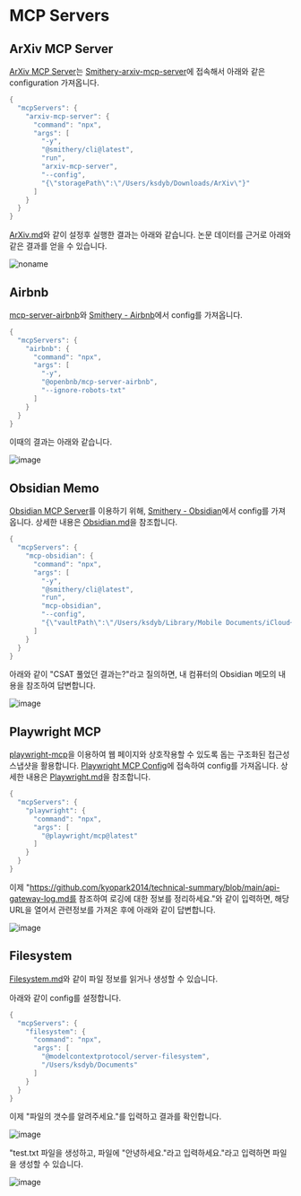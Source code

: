 # MCP Servers

## ArXiv MCP Server

[ArXiv MCP Server](https://github.com/blazickjp/arxiv-mcp-server)는 [Smithery-arxiv-mcp-server](https://smithery.ai/server/arxiv-mcp-server)에 접속해서 아래와 같은 configuration 가져옵니다.

```java
{
  "mcpServers": {
    "arxiv-mcp-server": {
      "command": "npx",
      "args": [
        "-y",
        "@smithery/cli@latest",
        "run",
        "arxiv-mcp-server",
        "--config",
        "{\"storagePath\":\"/Users/ksdyb/Downloads/ArXiv\"}"
      ]
    }
  }
}
```

[ArXiv.md](./ArXiv.md)와 같이 설정후 실행한 결과는 아래와 같습니다. 논문 데이터를 근거로 아래와 같은 결과를 얻을 수 있습니다.

![noname](https://github.com/user-attachments/assets/a5b156ec-3dda-40d6-925a-608b12b65448)


## Airbnb

[mcp-server-airbnb](https://github.com/openbnb-org/mcp-server-airbnb)와 [Smithery - Airbnb](https://smithery.ai/server/@openbnb-org/mcp-server-airbnb)에서 config를 가져옵니다. 

```java
{
  "mcpServers": {
    "airbnb": {
      "command": "npx",
      "args": [
        "-y",
        "@openbnb/mcp-server-airbnb",
        "--ignore-robots-txt"
      ]
    }
  }
}
```

이때의 결과는 아래와 같습니다. 


![image](https://github.com/user-attachments/assets/cde0b053-e699-4b65-8e7c-03eea8f8f9ec)


## Obsidian Memo

[Obsidian MCP Server](https://github.com/smithery-ai/mcp-obsidian)를 이용하기 위해, [Smithery - Obsidian](https://smithery.ai/server/mcp-obsidian)에서 config를 가져옵니다. 상세한 내용은 [Obsidian.md](./Obsidian.md)을 참조합니다.

```java
{
  "mcpServers": {
    "mcp-obsidian": {
      "command": "npx",
      "args": [
        "-y",
        "@smithery/cli@latest",
        "run",
        "mcp-obsidian",
        "--config",
        "{\"vaultPath\":\"/Users/ksdyb/Library/Mobile Documents/iCloud~md~obsidian/Documents/memo\"}"
      ]
    }
  }
}
```

아래와 같이 "CSAT 풀었던 결과는?"라고 질의하면, 내 컴퓨터의 Obsidian 메모의 내용을 참조하여 답변합니다.

![image](https://github.com/user-attachments/assets/5c83eee1-262d-428e-97d7-fac3d9f38f2a)

## Playwright MCP

[playwright-mcp](https://github.com/microsoft/playwright-mcp)을 이용하여 웹 페이지와 상호작용할 수 있도록 돕는 구조화된 접근성 스냅샷을 활용합니다. [Playwright MCP Config](https://github.com/microsoft/playwright-mcp?tab=readme-ov-file#example-config)에 접속하여 config를 가져옵니다. 상세한 내용은 [Playwright.md](https://github.com/kyopark2014/mcp/blob/main/Playwright.md)을 참조합니다.

```java
{
  "mcpServers": {
    "playwright": {
      "command": "npx",
      "args": [
        "@playwright/mcp@latest"
      ]
    }
  }
}
```

이제 "https://github.com/kyopark2014/technical-summary/blob/main/api-gateway-log.md를 참조하여 로깅에 대한 정보를 정리하세요."와 같이 입력하면, 해당 URL을 열어서 관련정보를 가져온 후에 아래와 같이 답변합니다.

![image](https://github.com/user-attachments/assets/28c9125b-f2bf-4383-ac7a-185ea8c45e6b)

## Filesystem

[Filesystem.md](https://github.com/kyopark2014/mcp/blob/main/Filesystem.md)와 같이 파일 정보를 읽거나 생성할 수 있습니다. 

아래와 같이 config를 설정합니다. 

```java
{
  "mcpServers": {
    "filesystem": {
      "command": "npx",
      "args": [
	    "@modelcontextprotocol/server-filesystem",
        "/Users/ksdyb/Documents"
      ]
    }
  }
}
```

이제 "파일의 갯수를 알려주세요."를 입력하고 결과를 확인합니다.

![image](https://github.com/user-attachments/assets/04bb29db-17c8-42c0-a277-927ddfd95249)

"test.txt 파일을 생성하고, 파일에 "안녕하세요."라고 입력하세요."라고 입력하면 파일을 생성할 수 있습니다.

![image](https://github.com/user-attachments/assets/4fe08e44-5535-4769-bccf-763a3dde7109)

